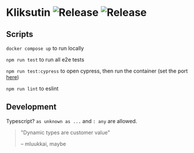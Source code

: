 # Kliksutin ![Release](https://github.com/UniversityOfHelsinkiCS/kliksutin/actions/workflows/main.yml/badge.svg) ![Release](https://github.com/UniversityOfHelsinkiCS/kliksutin/actions/workflows/test.yml/badge.svg)

## Scripts

`docker compose up` to run locally

`npm run test` to run all e2e tests

`npm run test:cypress` to open cypress, then run the container (set the port [here](https://github.com/UniversityOfHelsinkiCS/kliksutin/blob/ffe33eee1f187f260cd27c587825fbe4771430ba/cypress/support/e2e.ts#LL19))

`npm run lint` to eslint

## Development

Typescript? `as unknown as ...` and `: any` are allowed.

> "Dynamic types are customer value"
>
> – mluukkai, maybe


